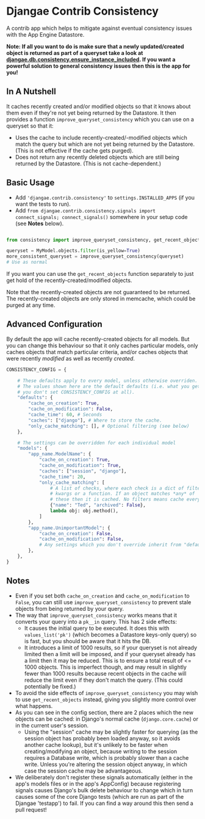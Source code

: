 # Djangae Contrib Consistency

A contrib app which helps to mitigate against eventual consistency issues with the App Engine Datastore.

**Note: If all you want to do is make sure that a newly updated/created object is returned as part of a queryset
take a look at [djangae.db.consistency.ensure_instance_included](db_backend.md#djangae.db.utils.djangae.db.consistency.ensure_instance_included).
If you want a powerful solution to general consistency issues then this is the app for you!**

## In A Nutshell

It caches recently created and/or modified objects so that it knows about them even if they're not
yet being returned by the Datastore.  It then provides a function `improve_queryset_consistency`
which you can use on a queryset so that it:

* Uses the cache to include recently-created/-modified objects which match the query but which are
  not yet being returned by the Datastore. (This is not effective if the cache gets purged).
* Does not return any recently deleted objects which are still being returned by the Datastore.
  (This is not cache-dependent.)


## Basic Usage

* Add `'djangae.contrib.consistency'` to `settings.INSTALLED_APPS` (if you want the tests to run).
* Add `from djangae.contrib.consistency.signals import connect_signals; connect_signals()` somewhere in your setup code (see **Notes** below).

```python

from consistency import improve_queryset_consistency, get_recent_objects

queryset = MyModel.objects.filter(is_yellow=True)
more_consistent_queryset = improve_queryset_consistency(queryset)
# Use as normal
```

If you want you can use the `get_recent_objects` function separately to just get hold of the recently-created/modified objects.


Note that the recently-created objects are not guaranteed to be returned.  The
recently-created objects are only stored in memcache, which could be purged at any time.


## Advanced Configuration

By default the app will cache recently-created objects for all models.  But you can change this
behaviour so that it only caches particular models, only caches objects that match particular
criteria, and/or caches objects that were recently *modified* as well as recently *created*.

```python
CONSISTENCY_CONFIG = {

    # These defaults apply to every model, unless otherwise overriden.
    # The values shown here are the default defaults (i.e. what you get if
    # you don't set CONSISTENCY_CONFIG at all).
    "defaults": {
        "cache_on_creation": True,
        "cache_on_modification": False,
        "cache_time": 60, # Seconds
        "caches": ["django"], # Where to store the cache.
        "only_cache_matching": [], # Optional filtering (see below)
    },

    # The settings can be overridden for each individual model
    "models": {
        "app_name.ModelName": {
            "cache_on_creation": True,
            "cache_on_modification": True,
            "caches": ["session", "django"],
            "cache_time": 20,
            "only_cache_matching": [
                # A list of checks, where each check is a dict of filter
                # kwargs or a function. If an object matches *any* of
                # these then it is cached. No filters means cache everything.
                {"name": "Ted", "archived": False},
                lambda obj: obj.method(),
            ]
        },
        "app_name.UnimportantModel": {
            "cache_on_creation": False,
            "cache_on_modification": False,
            # Any settings which you don't override inherit from "defaults".
        },
    },
}
```


## Notes

* Even if you set both `cache_on_creation` and `cache_on_modification` to `False`, you can still use
  `improve_queryset_consistency` to prevent stale objects from being returned by your query.
* The way that `improve_queryset_consistency` works means that it converts your query into a
  `pk__in` query.  This has 2 side effects:
    - It causes the initial query to be executed.  It does this with `values_list('pk')` (which
      becomes a Datastore keys-only query) so is fast, but you should be aware that it hits the DB.
    - It introduces a limit of 1000 results, so if your queryset is not already limited then a
      limit will be imposed, and if your queryset already has a limit then it may be reduced. This
      is to ensure a total result of <= 1000 objects.  This is imperfect though, and may result in
      slightly fewer than 1000 results because recent objects in the cache will reduce the limit
      even if they don't match the query. (This could potentially be fixed.)
* To avoid the side effects of `improve_queryset_consistency` you may wish to use
  `get_recent_objects` instead, giving you slightly more control over what happens.
* As you can see in the config section, there are 2 places which the new objects can be cached: in
  Django's normal cache (`django.core.cache`) or in the current user's session.
    - Using the "session" cache may be slightly faster for querying (as the session object has probably
      been loaded anyway, so it avoids another cache lookup), but it's unlikely to be faster when
      creating/modifying an object, because writing to the session requires a Database write, which is
      probably slower than a cache write.  Unless you're altering the session object anyway, in which
      case the session cache may be advantageous.
* We deliberately don't register these signals automatically (either in the app's models files or in
  the app's AppConfig) because registering signals causes Django's bulk delete behaviour to change
  which in turn causes some of the core Django tests (which are run as part of the Djangae
  'testapp') to fail.  If you can find a way around this then send a pull request!
